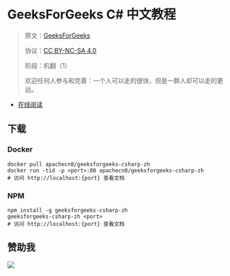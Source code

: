 # GeeksForGeeks C# 中文教程

> 原文：[GeeksForGeeks](https://geeksforgeeks.org/)
> 
> 协议：[CC BY-NC-SA 4.0](http://creativecommons.org/licenses/by-nc-sa/4.0/)
> 
> 阶段：机翻（1）
> 
> 欢迎任何人参与和完善：一个人可以走的很快，但是一群人却可以走的更远。

* [在线阅读](https://g4g-csharp.flygon.net)
## 下载

### Docker

```
docker pull apachecn0/geeksforgeeks-csharp-zh
docker run -tid -p <port>:80 apachecn0/geeksforgeeks-csharp-zh
# 访问 http://localhost:{port} 查看文档
```

### NPM

```
npm install -g geeksforgeeks-csharp-zh
geeksforgeeks-csharp-zh <port>
# 访问 http://localhost:{port} 查看文档
```

## 赞助我

![](https://img-blog.csdnimg.cn/20200112005920729.png)
